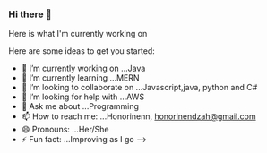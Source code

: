 ### Hi there 👋

Here is what I'm currently working on

Here are some ideas to get you started:

- 🔭 I’m currently working on ...Java
- 🌱 I’m currently learning ...MERN
- 👯 I’m looking to collaborate on ...Javascript,java, python and C#
- 🤔 I’m looking for help with ...AWS
- 💬 Ask me about ...Programming
- 📫 How to reach me: ...Honorinenn, honorinendzah@gmail.com
- 😄 Pronouns: ...Her/She
- ⚡ Fun fact: ...Improving as I go
-->
